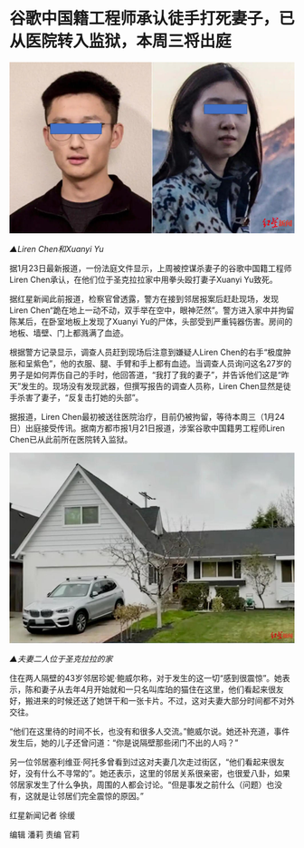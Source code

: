 # 谷歌中国籍工程师承认徒手打死妻子，已从医院转入监狱，本周三将出庭

![aacf27277df2d710d891c2ce248161e2.jpg](https://raw.githubusercontent.com/qqhsx/qqnews_image/main/2024/01/23/谷歌中国籍工程师承认徒手打死妻子，已从医院转入监狱，本周三将出庭/aacf27277df2d710d891c2ce248161e2.jpg)

 _▲Liren Chen和Xuanyi Yu_

据1月23日最新报道，一份法庭文件显示，上周被控谋杀妻子的谷歌中国籍工程师Liren Chen承认，在他们位于圣克拉拉家中用拳头殴打妻子Xuanyi
Yu致死。

据红星新闻此前报道，检察官曾透露，警方在接到邻居报案后赶赴现场，发现Liren
Chen“跪在地上一动不动，双手举在空中，眼神茫然”。警方进入家中并拘留陈某后，在卧室地板上发现了Xuanyi
Yu的尸体，头部受到严重钝器伤害。房间的地板、墙壁、门上都溅满了血迹。

根据警方记录显示，调查人员赶到现场后注意到嫌疑人Liren
Chen的右手“极度肿胀和呈紫色”，他的衣服、腿、手臂和手上都有血迹。当调查人员询问这名27岁的男子是如何弄伤自己的手时，他回答道，“我打了我的妻子”，并告诉他们这是“昨天”发生的。现场没有发现武器，但撰写报告的调查人员称，Liren
Chen显然是徒手杀害了妻子，“反复击打她的头部”。

据报道，Liren
Chen最初被送往医院治疗，目前仍被拘留，等待本周三（1月24日）出庭接受传讯。据南方都市报1月21日报道，涉案谷歌中国籍男工程师Liren
Chen已从此前所在医院转入监狱。

![2c217423f9eb495e39cec2aa386740a1.jpg](https://raw.githubusercontent.com/qqhsx/qqnews_image/main/2024/01/23/谷歌中国籍工程师承认徒手打死妻子，已从医院转入监狱，本周三将出庭/2c217423f9eb495e39cec2aa386740a1.jpg)

 _▲夫妻二人位于圣克拉拉的家_

住在两人隔壁的43岁邻居珍妮·鲍威尔称，对于发生的这一切“感到很震惊”。她表示，陈和妻子从去年4月开始就和一只名叫库珀的猫住在这里，他们看起来很友好，搬进来的时候还送了她饼干和一张卡片。不过，这对夫妻大部分时间都不对外交往。

“他们在这里待的时间不长，也没有和很多人交流。”鲍威尔说。她还补充道，事件发生后，她的儿子还曾问道：“你是说隔壁那些闭门不出的人吗？”

另一位邻居塞利维亚·阿托多曾看到过这对夫妻几次走过街区，“他们看起来很友好，没有什么不寻常的”。她还表示，这里的邻居关系很亲密，也很爱八卦，如果邻居家发生了什么争执，周围的人都会讨论。“但是事发之前什么（问题）也没有，这就是让邻居们完全震惊的原因。”

红星新闻记者 徐缓

编辑 潘莉 责编 官莉

